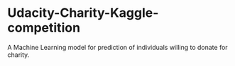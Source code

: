 # Udacity-Charity-Kaggle-competition
A Machine Learning model for prediction of individuals willing to donate for charity.
